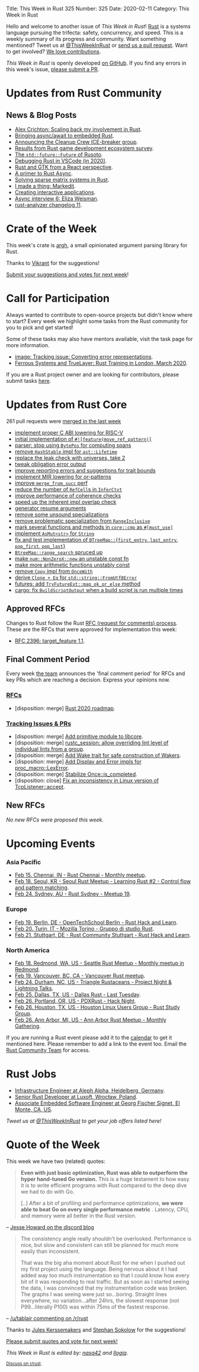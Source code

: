 Title: This Week in Rust 325
Number: 325
Date: 2020-02-11
Category: This Week in Rust

Hello and welcome to another issue of *This Week in Rust*!
[Rust](http://rust-lang.org) is a systems language pursuing the trifecta: safety, concurrency, and speed.
This is a weekly summary of its progress and community.
Want something mentioned? Tweet us at [@ThisWeekInRust](https://twitter.com/ThisWeekInRust) or [send us a pull request](https://github.com/cmr/this-week-in-rust).
Want to get involved? [We love contributions](https://github.com/rust-lang/rust/blob/master/CONTRIBUTING.md).

*This Week in Rust* is openly developed [on GitHub](https://github.com/cmr/this-week-in-rust).
If you find any errors in this week's issue, [please submit a PR](https://github.com/cmr/this-week-in-rust/pulls).

# Updates from Rust Community

## News & Blog Posts

* [Alex Crichton: Scaling back my involvement in Rust](https://internals.rust-lang.org/t/scaling-back-my-involvement-in-rust/11754).
* [Bringing async/await to embedded Rust](https://ferrous-systems.com/blog/embedded-async-await/).
* [Announcing the Cleanup Crew ICE-breaker group](https://blog.rust-lang.org/inside-rust/2020/02/06/Cleanup-Crew-ICE-breakers.html).
* [Results from Rust game development ecosystem survey](https://rust-gamedev.github.io/posts/survey-01/).
* [The `std::future::Future` of Rusoto](https://linuxwit.ch/blog/2020/02/the-future-of-rusoto/).
* [Debugging Rust in VSCode (in 2020)](https://jason-williams.co.uk/debugging-rust-in-vscode).
* [Rust and GTK from a React perspective](https://savanni.luminescent-dreams.com/2020/01/15/rust-react-gtk/).
* [A primer to Rust Async](https://omarabid.com/async-rust).
* [Solving sparse matrix systems in Rust](https://medium.com/swlh/solving-sparse-matrix-systems-in-rust-5e978ed07bc3).
* [I made a thing: Markedit](http://adventures.michaelfbryan.com/posts/markedit/).
* [Creating interactive applications](adventures.michaelfbryan.com/posts/implementing-interactive-applications/).
* [Async interview 6: Eliza Weisman](https://smallcultfollowing.com/babysteps/blog/2020/02/11/async-interview-6-eliza-weisman/).
* [rust-analyzer changelog 11](https://rust-analyzer.github.io/thisweek/2020/02/10/changelog-11.html).

# Crate of the Week

This week's crate is [argh](https://github.com/google/argh), a small opinionated argument parsing library for Rust.

Thanks to [Vikrant](https://users.rust-lang.org/t/crate-of-the-week/2704/718) for the suggestions!

[Submit your suggestions and votes for next week][submit_crate]!

[submit_crate]: https://users.rust-lang.org/t/crate-of-the-week/2704

# Call for Participation

Always wanted to contribute to open-source projects but didn't know where to start?
Every week we highlight some tasks from the Rust community for you to pick and get started!

Some of these tasks may also have mentors available, visit the task page for more information.

* [image: Tracking issue: Converting error representations](https://github.com/image-rs/image/issues/1134).
* [Ferrous Systems and TrueLayer: Rust Training in London, March 2020](https://ferrous-systems.com/blog/training-in-london/).

If you are a Rust project owner and are looking for contributors, please submit tasks [here][guidelines].

[guidelines]: https://users.rust-lang.org/t/twir-call-for-participation/4821

# Updates from Rust Core

261 pull requests were [merged in the last week][merged]

[merged]: https://github.com/search?q=is%3Apr+org%3Arust-lang+is%3Amerged+merged%3A2020-02-03..2020-02-10

* [implement proper C ABI lowering for RISC-V](https://github.com/rust-lang/rust/pull/68452)
* [initial implementation of `#![feature(move_ref_pattern)]`](https://github.com/rust-lang/rust/pull/68376)
* [parser: stop using `BytePos` for computing spans](https://github.com/rust-lang/rust/pull/68845)
* [remove `HashStable` impl for `ast::Lifetime`](https://github.com/rust-lang/rust/pull/68919)
* [replace the leak check with universes, take 2](https://github.com/rust-lang/rust/pull/65232)
* [tweak obligation error output](https://github.com/rust-lang/rust/pull/68377)
* [improve reporting errors and suggestions for trait bounds](https://github.com/rust-lang/rust/pull/67665)
* [implement MIR lowering for or-patterns](https://github.com/rust-lang/rust/pull/67668)
* [improve `merge_from_succ` perf](https://github.com/rust-lang/rust/pull/68790)
* [reduce the number of `RefCell`s in `InferCtxt`](https://github.com/rust-lang/rust/pull/68694)
* [improve performance of coherence checks](https://github.com/rust-lang/rust/pull/68966)
* [speed up the inherent impl overlap check](https://github.com/rust-lang/rust/pull/68911)
* [generator resume arguments](https://github.com/rust-lang/rust/pull/68524)
* [remove some unsound specializations](https://github.com/rust-lang/rust/pull/68358)
* [remove problematic specialization from `RangeInclusive`](https://github.com/rust-lang/rust/pull/68835)
* [mark several functions and methods in `core::cmp` as `#[must_use]`](https://github.com/rust-lang/rust/pull/68946)
* [implement `AsMut<str>` for `String`](https://github.com/rust-lang/rust/pull/68742)
* [fix and test implementation of `BTreeMap::`{`first_entry`, `last_entry`, `pop_first`, `pop_last`}](https://github.com/rust-lang/rust/pull/68834)
* [`BtreeMap::range_search` spruced up](https://github.com/rust-lang/rust/pull/68499)
* [make `num::NonZeroX::new` an unstable const fn](https://github.com/rust-lang/rust/pull/68976)
* [make more arithmetic functions unstably const](https://github.com/rust-lang/rust/pull/68809)
* [remove `Copy` impl from `OnceWith`](https://github.com/rust-lang/rust/pull/68810)
* [derive `Clone + Eq` for `std::string::FromUtf8Error`](https://github.com/rust-lang/rust/pull/68738)
* [futures: add `TryFutureExt::map_ok_or_else` method](https://github.com/rust-lang/futures-rs/pull/2058)
* [cargo: fix `BuildScriptOutput` when a build script is run multiple times](https://github.com/rust-lang/cargo/pull/7857)

## Approved RFCs

Changes to Rust follow the Rust [RFC (request for comments) process](https://github.com/rust-lang/rfcs#rust-rfcs). These
are the RFCs that were approved for implementation this week:

* [RFC 2396: target_feature 1.1](https://github.com/rust-lang/rfcs/pull/2396).

## Final Comment Period

Every week [the team](https://www.rust-lang.org/team.html) announces the
'final comment period' for RFCs and key PRs which are reaching a
decision. Express your opinions now.

### [RFCs](https://github.com/rust-lang/rfcs/labels/final-comment-period)

* [disposition: merge] [Rust 2020 roadmap](https://github.com/rust-lang/rfcs/pull/2857).

### [Tracking Issues & PRs](https://github.com/rust-lang/rust/labels/final-comment-period)

* [disposition: merge] [Add primitive module to libcore](https://github.com/rust-lang/rust/pull/67637).
* [disposition: merge] [rustc_session: allow overriding lint level of individual lints from a group](https://github.com/rust-lang/rust/pull/67885).
* [disposition: merge] [Add Wake trait for safe construction of Wakers](https://github.com/rust-lang/rust/pull/68700).
* [disposition: merge] [Add Display and Error impls for proc_macro::LexError](https://github.com/rust-lang/rust/pull/68899).
* [disposition: merge] [Stabilize Once::is_completed](https://github.com/rust-lang/rust/pull/68945).
* [disposition: close] [Fix an inconsistency in Linux version of TcpListener::accept](https://github.com/rust-lang/rust/pull/67028).

## New RFCs

*No new RFCs were proposed this week.*

# Upcoming Events

### Asia Pacific

* [Feb 15. Chennai, IN - Rust Chennai - Monthly meetup](https://www.meetup.com/mad-rs/events/268597652).
* [Feb 18. Seoul, KR - Seoul Rust Meetup - Learning Rust #2 - Control flow and pattern matching](https://www.meetup.com/Rust-Seoul-Meetup/events/djkzlrybcdbxb/).
* [Feb 24. Sydney, AU - Rust Sydney - Meetup 19](https://www.meetup.com/Rust-Sydney/events/268525192/).

### Europe

* [Feb 19. Berlin, DE - OpenTechSchool Berlin - Rust Hack and Learn](https://www.meetup.com/opentechschool-berlin/events/nxdpgrybcdbzb/).
* [Feb 20. Turin, IT - Mozilla Torino - Gruppo di studio Rust](https://www.meetup.com/Mozilla-Torino/events/268060855).
* [Feb 21. Stuttgart, DE - Rust Community Stuttgart - Rust Hack and Learn](https://www.meetup.com/Rust-Community-Stuttgart/events/268416708/).

### North America

* [Feb 18. Redmond, WA, US - Seattle Rust Meetup - Monthly meetup in Redmond](https://www.meetup.com/Seattle-Rust-Meetup/events/prbtdrybcdbpb/).
* [Feb 19. Vancouver, BC, CA - Vancouver Rust meetup](https://www.meetup.com/Vancouver-Rust/events/qnrgnrybcdbzb/).
* [Feb 24. Durham, NC, US - Triangle Rustaceans - Project Night & Lightning Talks](https://www.meetup.com/triangle-rustaceans/events/mfglwpybcdbgc/).
* [Feb 25. Dallas, TX, US - Dallas Rust - Last Tuesday](https://www.meetup.com/Dallas-Rust/events/zfgwzmybcdbhc/).
* [Feb 26. Portland, OR, US - PDXRust - Hack Night](https://www.meetup.com/PDXRust/events/268266020/).
* [Feb 26. Houston, TX, US - Houston Linux Users Group - Rust Study Group](https://www.facebook.com/events/469382520642102).
* [Feb 26. Ann Arbor, MI, US - Ann Arbor Rust Meetup - Monthly Gathering](https://www.meetup.com/Ann-Arbor-Rust-Meetup/events/zdfscrybcdbjc/).

If you are running a Rust event please add it to the [calendar] to get
it mentioned here. Please remember to add a link to the event too.
Email the [Rust Community Team][community] for access.

[calendar]: https://www.google.com/calendar/embed?src=apd9vmbc22egenmtu5l6c5jbfc%40group.calendar.google.com
[community]: mailto:community-team@rust-lang.org

# Rust Jobs

* [Infrastructure Engineer at Aleph Alpha, Heidelberg, Germany](https://aleph-alpha.de/sw_engineer.html?language=de).
* [Senior Rust Developer at Luxoft, Wrocław, Poland](https://www.linkedin.com/jobs/view/1689801033/).
* [Associate Embedded Software Engineer at Georg Fischer Signet, El Monte, CA, US](https://www.indeed.com/viewjob?cmp=Georg-Fischer-Signet&t=Associate+Software+Engineer&jk=279804b2f5c06e2b).

*Tweet us at [@ThisWeekInRust](https://twitter.com/ThisWeekInRust) to get your job offers listed here!*

# Quote of the Week

This week we have two (related) quotes:

> **Even with just basic optimization, Rust was able to outperform the hyper hand-tuned Go version.** This is a huge testament to how easy it is to write efficient programs with Rust compared to the deep dive we had to do with Go.
>
> [..] After a bit of profiling and performance optimizations, **we were able to beat Go on every single performance metric** . Latency, CPU, and memory were all better in the Rust version.

– [Jesse Howard on the discord blog](https://blog.discordapp.com/why-discord-is-switching-from-go-to-rust-a190bbca2b1f)

> The consistency angle really shouldn’t be overlooked. Performance is nice, but slow and consistent can still be planned for much more easily than inconsistent.
>
> That was the big aha moment about Rust for me when I pushed out my first project using the language. Being nervous about it I had added way too much instrumentation so that I could know how every bit of it was responding to real traffic. But as soon as I started seeing the data, I was convinced that my instrumentation code was broken. The graphs I was seeing were just so...boring. Straight lines everywhere, no variation...after 24hrs, the slowest response (not P99...literally P100) was within 75ms of the fastest response.

– [/u/tablair commenting on /r/rust](https://www.reddit.com/r/rust/comments/eytyug/why_discord_is_switching_from_go_to_rust/fgjjpiv/)

Thanks to [Jules Kerssemakers](https://users.rust-lang.org/t/twir-quote-of-the-week/328/811) and [Stephan Sokolow](https://users.rust-lang.org/t/twir-quote-of-the-week/328/809) for the suggestions!

[Please submit quotes and vote for next week!](https://users.rust-lang.org/t/twir-quote-of-the-week/328)

*This Week in Rust is edited by: [nasa42](https://github.com/nasa42) and [llogiq](https://github.com/llogiq).*

<small>[Discuss on r/rust]().</small>
